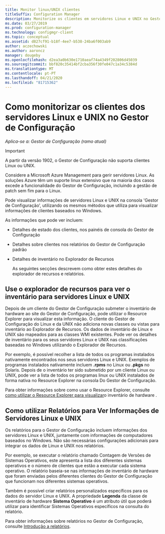 ```yaml
---
title: Monitor linux/UNIX clientes
titleSuffix: Configuration Manager
description: Monitorize os clientes em servidores Linux e UNIX no Gestor de Configuração.
ms.date: 03/27/2019
ms.prod: configuration-manager
ms.technology: configmgr-client
ms.topic: conceptual
ms.assetid: d827cf91-b18f-4ee7-b538-24ba6f003ab9
author: aczechowski
ms.author: aaroncz
manager: dougeby
ms.openlocfilehash: d2ea3a0b630e1710aeaf74a4349f202806d45039
ms.sourcegitcommit: bbf820c35414bf2cba356f30fe047c1a34c5384d
ms.translationtype: MT
ms.contentlocale: pt-PT
ms.lasthandoff: 04/21/2020
ms.locfileid: "81715362"
---
```

# <a name="how-to-monitor-clients-for-linux-and-unix-servers-in-configuration-manager"></a>Como monitorizar os clientes dos servidores Linux e UNIX no Gestor de Configuração

*Aplica-se a: Gestor de Configuração (ramo atual)*

> [!Important]  
> A partir da versão 1902, o Gestor de Configuração não suporta clientes Linux ou UNIX. 
> 
> Considere a Microsoft Azure Management para gerir servidores Linux. As soluções Azure têm um suporte linux extensivo que na maioria dos casos excede a funcionalidade do Gestor de Configuração, incluindo a gestão de patch sem fim para o Linux.

Pode visualizar informações de servidores Linux e UNIX na consola 'Gestor de Configuração', utilizando os mesmos métodos que utiliza para visualizar informações de clientes baseados no Windows.  

 As informações que pode ver incluem:  

- Detalhes de estado dos clientes, nos painéis de consola do Gestor de Configuração  

- Detalhes sobre clientes nos relatórios do Gestor de Configuração padrão  

- Detalhes de inventário no Explorador de Recursos  

  As seguintes secções descrevem como obter estes detalhes do explorador de recursos e relatórios.  

##  <a name="use-resource-explorer-to-view-inventory-for-linux-and-unix-servers"></a><a name="BKMK_UseResourceExpforLnU"></a>Use o explorador de recursos para ver o inventário para servidores Linux e UNIX  

 Depois de um cliente do Gestor de Configuração submeter o inventário de hardware ao site do Gestor de Configuração, pode utilizar o Resource Explorer para visualizar esta informação. O cliente do Gestor de Configuração do Linux e da UNIX não adiciona novas classes ou vistas para inventário ao Explorador de Recursos. Os dados de inventário de Linux e UNIX são mapeados para as classes WMI existentes. Pode ver os detalhes de inventário para os seus servidores Linux e UNIX nas classificações baseadas no Windows utilizando o Explorador de Recursos.  

 Por exemplo, é possível recolher a lista de todos os programas instalados nativamente encontrados nos seus servidores Linux e UNIX. Exemplos de programas instalados nativamente incluem **.rpms** no Linux ou **.pkgs** no Solaris. Depois de o inventário ter sido submetido por um cliente Linux ou UNIX, pode ver a lista de todos os programas linux ou UNIX instalados de forma nativa no Resource Explorer na consola Do Gestor de Configuração.  

 Para obter informações sobre como usar o Resource Explorer, consulte [como utilizar o Resource Explorer para visualizar](../../../core/clients/manage/inventory/use-resource-explorer-to-view-hardware-inventory.md)o inventário de hardware .  

##  <a name="how-to-use-reports-to-view-information-for-linux-and-unix-servers"></a><a name="BKMK_UseReportsforLnU"></a> Como utilizar Relatórios para Ver Informações de Servidores Linux e UNIX  
 Os relatórios para o Gestor de Configuração incluem informações dos servidores Linux e UNIX, juntamente com informações de computadores baseados no Windows. Não são necessárias configurações adicionais para integrar os dados de Linux e UNIX nos relatórios.  

 Por exemplo, se executar o relatório chamado Contagem de Versões de Sistemas Operativos, este apresenta a lista dos diferentes sistemas operativos e o número de clientes que estão a executar cada sistema operativo. O relatório baseia-se nas informações de inventário de hardware que foram enviadas pelos diferentes clientes do Gestor de Configuração que funcionam nos diferentes sistemas operativos.  

 Também é possível criar relatórios personalizados específicos para os dados do servidor Linux e UNIX. A propriedade **Legenda** da classe de inventário de hardware **Sistema Operativo** é um atributo útil que poderá utilizar para identificar Sistemas Operativos específicos na consulta do relatório.  

 Para obter informações sobre relatórios no Gestor de Configuração, consulte [Introdução a relatórios](../../servers/manage/introduction-to-reporting.md).  
